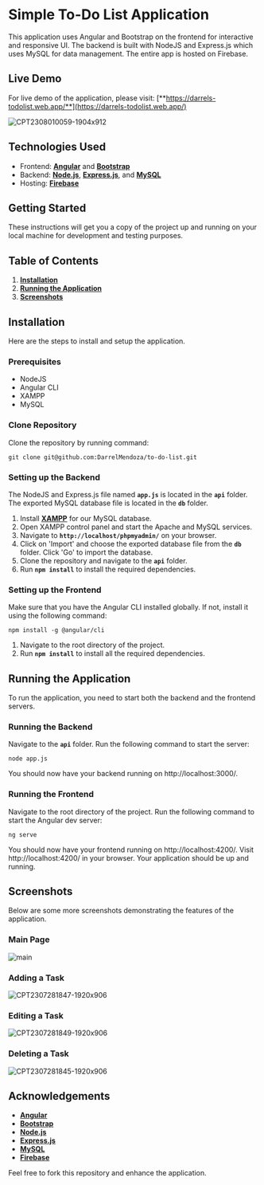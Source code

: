 # **Simple To-Do List Application**

This application uses Angular and Bootstrap on the frontend for interactive and responsive UI. The backend is built with NodeJS and Express.js which uses MySQL for data management. The entire app is hosted on Firebase.

## **Live Demo**

For live demo of the application, please visit: [**https://darrels-todolist.web.app/**](https://darrels-todolist.web.app/)

![CPT2308010059-1904x912](https://github.com/DarrelMendoza/to-do-list/assets/88825804/abc677a0-bb1c-4c5e-9cd5-95d0908dca5e)

## **Technologies Used**

- Frontend: [**Angular**](https://angular.io/) and [**Bootstrap**](https://getbootstrap.com/)
- Backend: [**Node.js**](https://nodejs.org/en/), [**Express.js**](https://expressjs.com/), and [**MySQL**](https://www.mysql.com/)
- Hosting: [**Firebase**](https://www.firebase.com/)

## **Getting Started**

These instructions will get you a copy of the project up and running on your local machine for development and testing purposes.

## **Table of Contents**

1. **[Installation](#installation)**
2. **[Running the Application](#running-the-application)**
3. **[Screenshots](#screenshots)**

## **Installation**

Here are the steps to install and setup the application.

### **Prerequisites**

- NodeJS
- Angular CLI
- XAMPP
- MySQL

### **Clone Repository**
Clone the repository by running command:
```
git clone git@github.com:DarrelMendoza/to-do-list.git
```

### **Setting up the Backend**

The NodeJS and Express.js file named **`app.js`** is located in the **`api`** folder. The exported MySQL database file is located in the **`db`** folder.

1. Install [**XAMPP**](https://www.apachefriends.org/download.html) for our MySQL database.
2. Open XAMPP control panel and start the Apache and MySQL services.
3. Navigate to **`http://localhost/phpmyadmin/`** on your browser.
4. Click on 'Import' and choose the exported database file from the **`db`** folder. Click 'Go' to import the database.
5. Clone the repository and navigate to the **`api`** folder.
6. Run **`npm install`** to install the required dependencies.

### **Setting up the Frontend**

Make sure that you have the Angular CLI installed globally. If not, install it using the following command:
```
npm install -g @angular/cli
```
1. Navigate to the root directory of the project.
2. Run **`npm install`** to install all the required dependencies.

## **Running the Application**

To run the application, you need to start both the backend and the frontend servers.

### **Running the Backend**

Navigate to the **`api`** folder.
Run the following command to start the server:

```
node app.js
```

You should now have your backend running on http://localhost:3000/.

### **Running the Frontend**

Navigate to the root directory of the project.
Run the following command to start the Angular dev server:

```
ng serve
```

You should now have your frontend running on http://localhost:4200/.
Visit http://localhost:4200/ in your browser. Your application should be up and running.

## **Screenshots**

Below are some more screenshots demonstrating the features of the application.

### **Main Page**
![main](https://github.com/DarrelMendoza/to-do-list/assets/88825804/c5364d87-c2d6-4c41-8268-bc8db461a864)

### **Adding a Task**
![CPT2307281847-1920x906](https://github.com/DarrelMendoza/to-do-list/assets/88825804/e12b7008-b9b9-4d82-a3df-6a35ac7d5440)

### **Editing a Task**
![CPT2307281849-1920x906](https://github.com/DarrelMendoza/to-do-list/assets/88825804/09f42ed4-68d4-4355-9642-34d6eae891ad)

### **Deleting a Task**
![CPT2307281845-1920x906](https://github.com/DarrelMendoza/to-do-list/assets/88825804/bae250ed-4554-4a78-9fb4-47a2c32c1d2d)

## **Acknowledgements**

- **[Angular](https://angular.io/)**
- **[Bootstrap](https://getbootstrap.com/)**
- **[Node.js](https://nodejs.org/en/)**
- **[Express.js](https://expressjs.com/)**
- **[MySQL](https://www.mysql.com/)**
- **[Firebase](https://www.firebase.com/)**

Feel free to fork this repository and enhance the application.
